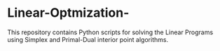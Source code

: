# Linear-Optmization-
This repository contains Python scripts for solving the Linear Programs using Simplex and Primal-Dual interior point algorithms.
